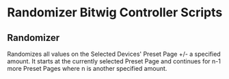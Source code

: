 # Randomizer Bitwig Controller Scripts
## Randomizer
Randomizes all values on the Selected Devices' Preset Page +/- a specified amount. It starts at the currently selected Preset Page and continues for n-1 more Preset Pages where n is another specified amount.
